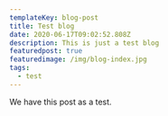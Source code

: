 ```yaml
---
templateKey: blog-post
title: Test blog
date: 2020-06-17T09:02:52.808Z
description: This is just a test blog
featuredpost: true
featuredimage: /img/blog-index.jpg
tags:
  - test
---
```

We have this post as a test.